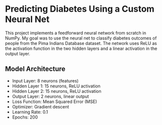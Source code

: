 # Predicting Diabetes Using a Custom Neural Net

This project implements a feedforward neural network from scratch in NumPy. My goal was to use the neural net to classify diabetes outcomes of people from the Pima Indians Database dataset. The network uses ReLU as the activation function in the two hidden layers and a linear activation in the output layer. 


## Model Architecture

- Input Layer: 8 neurons (features)
- Hidden Layer 1: 15 neurons, ReLU activation
- Hidden Layer 2: 15 neurons, ReLU activation
- Output Layer: 2 neurons, linear output
- Loss Function: Mean Squared Error (MSE)
- Optimizer: Gradient descent
- Learning Rate: 0.1
- Epochs: 200
